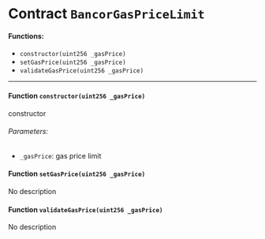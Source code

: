 # Contract `BancorGasPriceLimit`



#### Functions:
- `constructor(uint256 _gasPrice)`
- `setGasPrice(uint256 _gasPrice)`
- `validateGasPrice(uint256 _gasPrice)`


---

#### Function `constructor(uint256 _gasPrice)`
constructor

###### Parameters:
- `_gasPrice`:    gas price limit
#### Function `setGasPrice(uint256 _gasPrice)`
No description
#### Function `validateGasPrice(uint256 _gasPrice)`
No description



